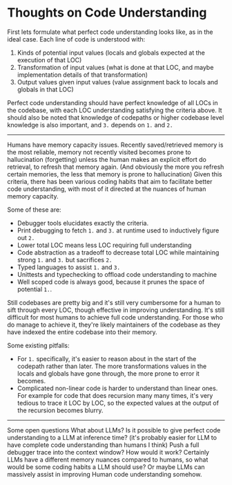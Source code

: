 # Thoughts on Code Understanding
First lets formulate what perfect code understanding looks like, as in the ideal case.
Each line of code is understood with:
1. Kinds of potential input values (locals and globals expected at the execution of that LOC)
2. Transformation of input values (what is done at that LOC, and maybe implementation details of that transformation)
3. Output values given input values (value assignment back to locals and globals in that LOC)

Perfect code understanding should have perfect knowledge of all LOCs in the codebase, with each LOC understanding satisfying the criteria above.
It should also be noted that knowledge of codepaths or higher codebase level knowledge is also important, and `3.` depends on `1.` and `2.`

---
Humans have memory capacity issues. Recently saved/retrieved memory is the most reliable, memory not recently visited becomes prone to hallucination (forgetting) unless the human makes an explicit effort do retrieval, to refresh that memory again. (And obviously the more you refresh certain memories, the less that memory is prone to hallucination)
Given this criteria, there has been various coding habits that aim to facilitate better code understanding, with most of it directed at the nuances of human memory capacity.

Some of these are:
- Debugger tools elucidates exactly the criteria.
- Print debugging to fetch `1.` and `3.` at runtime used to inductively figure out `2.`
- Lower total LOC means less LOC requiring full understanding
- Code abstraction as a tradeoff to decrease total LOC while maintaining strong `1.` and `3.` but sacrifices `2.`
- Typed languages to assist `1.` and `3.`
- Unittests and typechecking to offload code understanding to machine
- Well scoped code is always good, because it prunes the space of potential `1.`.

Still codebases are pretty big and it's still very cumbersome for a human to sift through every LOC, though effective in improving understanding.
It's still difficult for most humans to achieve full code understanding. For those who do manage to achieve it, they're likely maintainers of the codebase as they have indexed the entire codebase into their memory.

Some existing pitfalls:
- For `1.` specifically, it's easier to reason about in the start of the codepath rather than later. The more transformations values in the locals and globals have gone through, the more prone to error it becomes.
- Complicated non-linear code is harder to understand than linear ones. For example for code that does recursion many many times, it's very tedious to trace it LOC by LOC, so the expected values at the output of the recursion becomes blurry.

---
Some open questions
What about LLMs?
Is it possible to give perfect code understanding to a LLM at inference time? (it's probably easier for LLM to have complete code understanding than humans I think)
Push a full debugger trace into the context window? How would it work?
Certainly LLMs have a different memory nuances compared to humans, so what would be some coding habits a LLM should use?
Or maybe LLMs can massively assist in improving Human code understanding somehow.